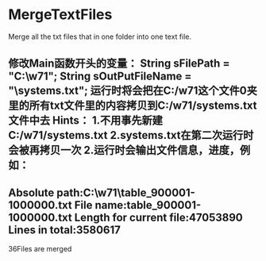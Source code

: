 # MergeTextFiles
Merge all the txt files that in one folder into one text file.

修改Main函数开头的变量：
String sFilePath = "C:\\w71";
String sOutPutFileName = "\\systems.txt";
运行时将会把在C:/w71这个文件0夹里的所有txt文件里的内容拷贝到C:/w71/systems.txt文件中去
Hints： 
1.不用事先新建C:/w71/systems.txt
2.systems.txt在第二次运行时会被再拷贝一次
2.运行时会输出文件信息，进度，例如：
------------------------------------------
Absolute path:C:\w71\table_900001-1000000.txt
File name:table_900001-1000000.txt
Length for current file:47053890
Lines in total:3580617
------------------------------------------
36Files are merged
